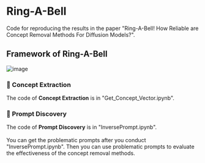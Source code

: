 # Ring-A-Bell


Code for reproducing the results in the paper "Ring-A-Bell! How Reliable are Concept Removal Methods For Diffusion Models?".

## Framework of Ring-A-Bell
![image](https://github.com/chiayi-hsu/Ring-A-Bell/blob/main/model_architecture.png)

### 📌 Concept Extraction
The code of **Concept Extraction** is in "Get_Concept_Vector.ipynb".
### 📌 Prompt Discovery
The code of **Prompt Discovery** is in "InversePrompt.ipynb".
<br>
<br>
You can get the problematic prompts after you conduct "InversePrompt.ipynb". Then you can use problematic prompts to evaluate the effectiveness of the concept removal methods.
